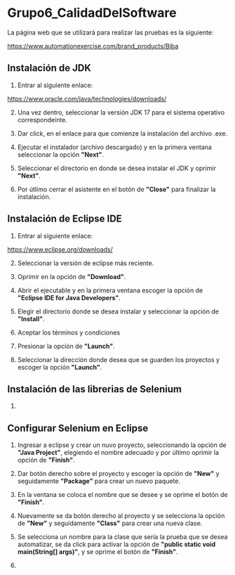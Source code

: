 # Grupo6_CalidadDelSoftware

La página web que se utilizará para realizar las pruebas es la siguiente:

https://www.automationexercise.com/brand_products/Biba

## Instalación de JDK

1. Entrar al siguiente enlace:

https://www.oracle.com/java/technologies/downloads/

2. Una vez dentro, seleccionar la versión JDK 17 para el sistema operativo correspondeinte.

3. Dar click, en el enlace para que comienze la instalación del archivo .exe.

4. Ejecutar el instalador (archivo descargado) y en la primera ventana seleccionar la opción **"Next"**.

5. Seleccionar el directorio en donde se desea instalar el JDK y oprimir **"Next"**.

6. Por útlimo cerrar el asistente en el botón de **"Close"** para finalizar la instalación.

## Instalación de Eclipse IDE

1. Entrar al siguiente enlace:

https://www.eclipse.org/downloads/

2. Seleccionar la versión de eclipse más reciente.

3. Oprimir en la opción de **"Download"**.

4. Abrir el ejecutable y en la primera ventana escoger la opción de **"Eclipse IDE for Java Developers"**.

5. Elegir el directorio donde se desea instalar y seleccionar la opción de **"Install"**.

6. Aceptar los términos y condiciones

7. Presionar la opción de **"Launch"**.

8. Seleccionar la dirección donde desea que se guarden los proyectos y escoger la opción **"Launch"**.

## Instalación de las librerias de Selenium

1. 

## Configurar Selenium en Eclipse

1. Ingresar a eclipse y crear un nuvo proyecto, seleccionando la opción de **"Java Project"**, elegiendo el nombre adecuado y por último oprimir la opción de **"Finish"**.

2. Dar botón derecho sobre el proyecto y escoger la opción de **"New"** y seguidamente **"Package"** para crear un nuevo paquete.

3. En la ventana se coloca el nombre que se desee y se oprime el botón de **"Finish"**.

4. Nuevamente se da botón derecho al proyecto y se selecciona la opción de **"New"** y seguidamente **"Class"** para crear una nueva clase.

5. Se selecciona un nombre para la clase que sería la prueba que se desea automatizar, se da click para activar la opción de **"public static void main(String[] args)"**, y se oprime el botón de **"Finish"**.

6. 
